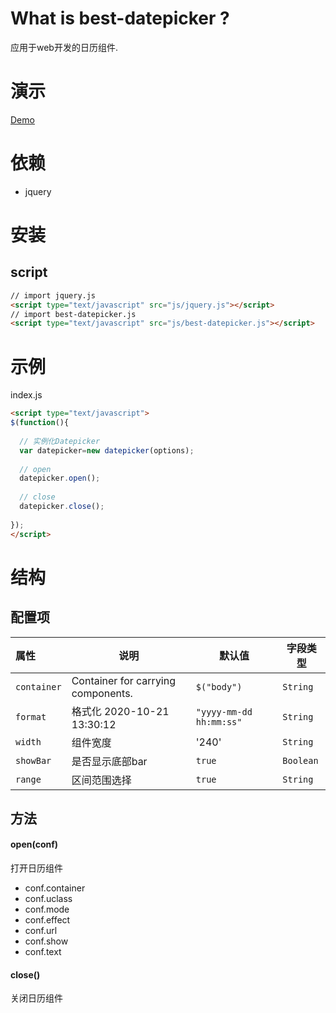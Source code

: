 # What is best-datepicker ?
应用于web开发的日历组件.
# 演示
[Demo](https://chenyangdamon.github.io/best-datepicker/dist/)
# 依赖 
- jquery
# 安装
## script
```html
// import jquery.js
<script type="text/javascript" src="js/jquery.js"></script>
// import best-datepicker.js
<script type="text/javascript" src="js/best-datepicker.js"></script>
```
# 示例
index.js
```html
<script type="text/javascript">
$(function(){
  
  // 实例化Datepicker
  var datepicker=new datepicker(options);
  
  // open
  datepicker.open();
  
  // close
  datepicker.close();
  
});
</script>
```
# 结构
## 配置项
|属性|说明|默认值|字段类型|
|:---|---|---|---|
| `container`|Container for carrying components.|`$("body")`|`String`|
| `format`|格式化 2020-10-21 13:30:12|`"yyyy-mm-dd hh:mm:ss"`|`String`|
| `width`|组件宽度|'240'|`String`|
| `showBar`|是否显示底部bar|`true`|`Boolean`|
| `range`|区间范围选择|`true`|`String`|

## 方法
#### open(conf)
打开日历组件
- conf.container
- conf.uclass
- conf.mode 
- conf.effect
- conf.url
- conf.show
- conf.text

#### close()
关闭日历组件
